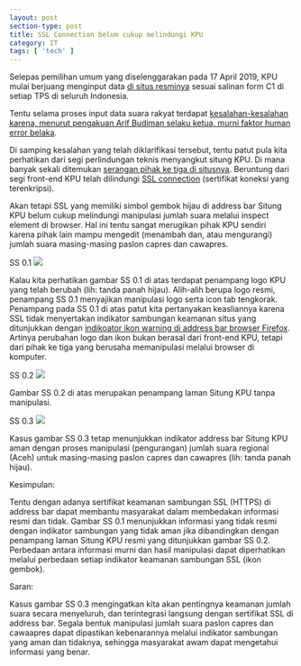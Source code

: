 ```yaml
---
layout: post
section-type: post
title: SSL Connection belum cukup melindungi KPU
category: IT
tags: [ 'tech' ]
---
```


Selepas pemilihan umum yang diselenggarakan pada 17 April 2019, KPU mulai berjuang menginput data <a href="https://pemilu2019.kpu.go.id/#/ppwp/hitung-suara/" target="\_blank">di situs resminya</a> sesuai salinan form C1 di setiap TPS di seluruh Indonesia.

Tentu selama proses input data suara rakyat terdapat <a href="https://nasional.tempo.co/read/1197483/kesalahan-input-data-kpu-murni-human-error/full&view=ok" target="\_blank">kesalahan-kesalahan karena, menurut pengakuan Arif Budiman selaku ketua, murni faktor human error belaka</a>.

Di samping kesalahan yang telah diklarifikasi tersebut, tentu patut pula kita perhatikan dari segi perlindungan teknis menyangkut situng KPU. Di mana banyak sekali ditemukan <a href="https://www.cnnindonesia.com/teknologi/20190424231311-185-389417/kpu-sebut-situsnya-diretas-ratusan-hacker-setiap-hari" target="\_blank">serangan pihak ke tiga di situsnya</a>. Beruntung dari segi front-end KPU telah dilindungi <a href="http://info.ssl.com/article.aspx?id=10241" target="\_blank">SSL connection</a> (sertifikat koneksi yang terenkripsi).

Akan tetapi SSL yang memiliki simbol gembok hijau di address bar Situng KPU belum cukup melindungi manipulasi jumlah suara melalui inspect element di browser. Hal ini tentu sangat merugikan pihak KPU sendiri karena pihak lain mampu mengedit (menambah dan, atau mengurangi) jumlah suara masing-masing paslon capres dan cawapres.

SS 0.1
<img src="https://i.imgur.com/oLNBrSL.jpg" />

Kalau kita perhatikan gambar SS 0.1 di atas terdapat penampang logo KPU yang telah berubah (lih: tanda panah hijau). Alih-alih berupa logo resmi, penampang SS 0.1 menyajikan manipulasi logo serta icon tab tengkorak. Penampang pada SS 0.1 di atas patut kita pertanyakan keasliannya karena SSL tidak menyertakan indikator sambungan keamanan situs yang ditunjukkan dengan <a href="https://blog.mozilla.org/security/2015/11/03/updated-firefox-security-indicators-2/" target="\_blank"> indikoator ikon warning di address bar browser Firefox</a>. Artinya perubahan logo dan ikon bukan berasal dari front-end KPU, tetapi dari pihak ke tiga yang berusaha memanipulasi melalui browser di komputer.

SS 0.2
<img src="https://i.imgur.com/HQLAEMa.jpg" />

Gambar SS 0.2 di atas merupakan penampang laman Situng KPU tanpa manipulasi.

SS 0.3
<img src="https://i.imgur.com/DH11H0R.jpg" />

Kasus gambar SS 0.3 tetap menunjukkan indikator address bar Situng KPU aman dengan proses manipulasi (pengurangan) jumlah suara regional (Aceh) untuk masing-masing paslon capres dan cawapres (lih: tanda panah hijau).

Kesimpulan:

Tentu dengan adanya sertifikat keamanan sambungan SSL (HTTPS) di address bar dapat membantu masyarakat dalam membedakan informasi resmi dan tidak. Gambar SS 0.1 menunjukkan informasi yang tidak resmi dengan indikator sambungan yang tidak aman jika dibandingkan dengan penampang laman Situng KPU resmi yang ditunjukkan gambar SS 0.2. Perbedaan antara informasi murni dan hasil manipulasi dapat diperhatikan melalui perbedaan setiap indikator keamanan sambungan SSL (ikon gembok).

Saran:

Kasus gambar SS 0.3 mengingatkan kita akan pentingnya keamanan jumlah suara secara menyeluruh, dan terintegrasi langsung dengan sertifikat SSL di address bar. Segala bentuk manipulasi jumlah suara paslon capres dan cawaapres dapat dipastikan kebenarannya melalui indikator sambungan yang aman dan tidaknya, sehingga masyarakat awam dapat mengetahui informasi yang benar.
